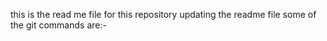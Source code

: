 this is the read me file for this repository
updating the readme file
some of the git commands are:-